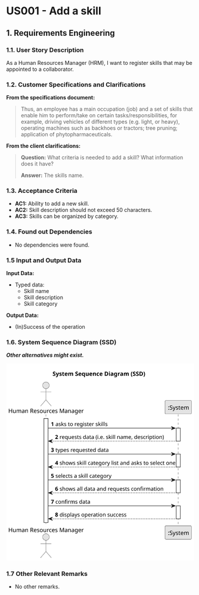 # US001 - Add a skill 


## 1. Requirements Engineering

### 1.1. User Story Description

As a Human Resources Manager (HRM), I want to register skills that may
be appointed to a collaborator.

### 1.2. Customer Specifications and Clarifications 

**From the specifications document:**

>	Thus, an employee has a main occupation (job) and a set of skills
that enable him to perform/take on certain tasks/responsibilities, for example, driving
vehicles of different types (e.g. light, or heavy), operating machines such as backhoes
or tractors; tree pruning; application of phytopharmaceuticals.

**From the client clarifications:**

> **Question:** What criteria is needed to add a skill? What information does it have?
>
> **Answer:** The skills name.


### 1.3. Acceptance Criteria

* **AC1:** Ability to add a new skill.
* **AC2:** Skill description should not exceed 50 characters.
* **AC3:** Skills can be organized by category.

### 1.4. Found out Dependencies

* No dependencies were found.
### 1.5 Input and Output Data

**Input Data:**

* Typed data:
    * Skill name
    * Skill description
    * Skill category

**Output Data:**

* (In)Success of the operation

### 1.6. System Sequence Diagram (SSD)

**_Other alternatives might exist._**


![System Sequence Diagram](svg/us001-system-sequence-diagram.svg)



### 1.7 Other Relevant Remarks

* No other remarks.